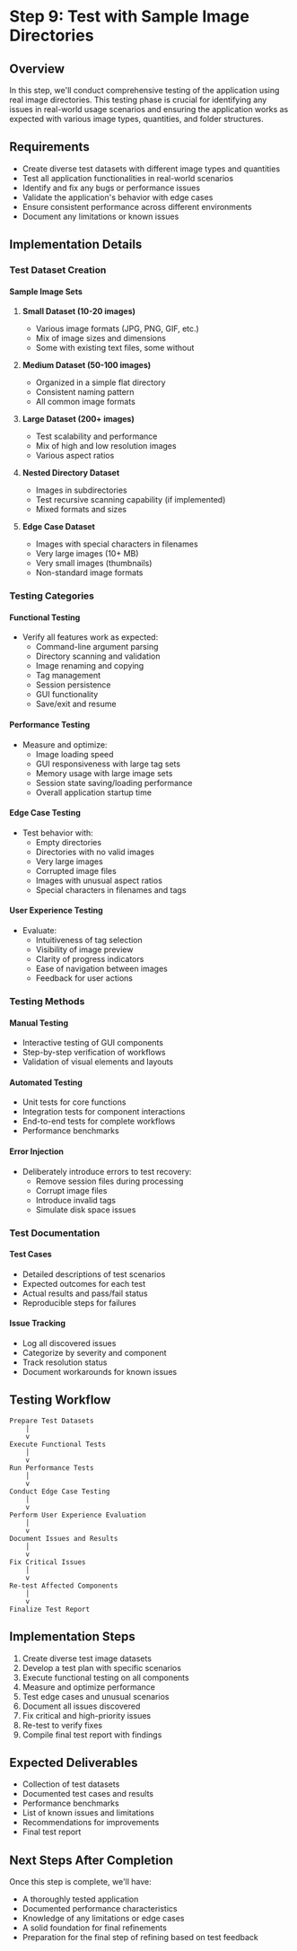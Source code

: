 # Step 9: Test with Sample Image Directories

## Overview
In this step, we'll conduct comprehensive testing of the application using real image directories. This testing phase is crucial for identifying any issues in real-world usage scenarios and ensuring the application works as expected with various image types, quantities, and folder structures.

## Requirements
- Create diverse test datasets with different image types and quantities
- Test all application functionalities in real-world scenarios
- Identify and fix any bugs or performance issues
- Validate the application's behavior with edge cases
- Ensure consistent performance across different environments
- Document any limitations or known issues

## Implementation Details

### Test Dataset Creation

#### Sample Image Sets
1. **Small Dataset (10-20 images)**
   - Various image formats (JPG, PNG, GIF, etc.)
   - Mix of image sizes and dimensions
   - Some with existing text files, some without

2. **Medium Dataset (50-100 images)**
   - Organized in a simple flat directory
   - Consistent naming pattern
   - All common image formats

3. **Large Dataset (200+ images)**
   - Test scalability and performance
   - Mix of high and low resolution images
   - Various aspect ratios

4. **Nested Directory Dataset**
   - Images in subdirectories
   - Test recursive scanning capability (if implemented)
   - Mixed formats and sizes

5. **Edge Case Dataset**
   - Images with special characters in filenames
   - Very large images (10+ MB)
   - Very small images (thumbnails)
   - Non-standard image formats

### Testing Categories

#### Functional Testing
- Verify all features work as expected:
  - Command-line argument parsing
  - Directory scanning and validation
  - Image renaming and copying
  - Tag management
  - Session persistence
  - GUI functionality
  - Save/exit and resume

#### Performance Testing
- Measure and optimize:
  - Image loading speed
  - GUI responsiveness with large tag sets
  - Memory usage with large image sets
  - Session state saving/loading performance
  - Overall application startup time

#### Edge Case Testing
- Test behavior with:
  - Empty directories
  - Directories with no valid images
  - Very large images
  - Corrupted image files
  - Images with unusual aspect ratios
  - Special characters in filenames and tags

#### User Experience Testing
- Evaluate:
  - Intuitiveness of tag selection
  - Visibility of image preview
  - Clarity of progress indicators
  - Ease of navigation between images
  - Feedback for user actions

### Testing Methods

#### Manual Testing
- Interactive testing of GUI components
- Step-by-step verification of workflows
- Validation of visual elements and layouts

#### Automated Testing
- Unit tests for core functions
- Integration tests for component interactions
- End-to-end tests for complete workflows
- Performance benchmarks

#### Error Injection
- Deliberately introduce errors to test recovery:
  - Remove session files during processing
  - Corrupt image files
  - Introduce invalid tags
  - Simulate disk space issues

### Test Documentation

#### Test Cases
- Detailed descriptions of test scenarios
- Expected outcomes for each test
- Actual results and pass/fail status
- Reproducible steps for failures

#### Issue Tracking
- Log all discovered issues
- Categorize by severity and component
- Track resolution status
- Document workarounds for known issues

## Testing Workflow
```
Prepare Test Datasets
    │
    v
Execute Functional Tests
    │
    v
Run Performance Tests
    │
    v
Conduct Edge Case Testing
    │
    v
Perform User Experience Evaluation
    │
    v
Document Issues and Results
    │
    v
Fix Critical Issues
    │
    v
Re-test Affected Components
    │
    v
Finalize Test Report
```

## Implementation Steps
1. Create diverse test image datasets
2. Develop a test plan with specific scenarios
3. Execute functional testing on all components
4. Measure and optimize performance
5. Test edge cases and unusual scenarios
6. Document all issues discovered
7. Fix critical and high-priority issues
8. Re-test to verify fixes
9. Compile final test report with findings

## Expected Deliverables
- Collection of test datasets
- Documented test cases and results
- Performance benchmarks
- List of known issues and limitations
- Recommendations for improvements
- Final test report

## Next Steps After Completion
Once this step is complete, we'll have:
- A thoroughly tested application
- Documented performance characteristics
- Knowledge of any limitations or edge cases
- A solid foundation for final refinements
- Preparation for the final step of refining based on test feedback 